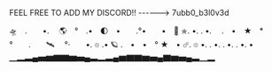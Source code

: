 FEEL FREE TO ADD MY DISCORD!! ------> 7ubb0_b3l0v3d 



🛸　.　　•. 　🌎　°　.•　🌓　•　　.°•　　•　🚀 ✯. •. . •.
　.　•　★　*　　　　　°　　.　　🛰 　°·　　•. ๏ .• 🪐
.　•　•　° ★　• ☄. ๏ •. . •. . •. . •. •
▁▂▃▄▅▆▇▇▆▅▄▃▂▃▄▆▇▇▆▅▄▇▆▅▄▃▁▂
